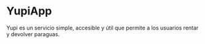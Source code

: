 # YupiApp

Yupi es un servicio simple, accesible y útil que permite a los usuarios rentar y devolver paraguas. 

